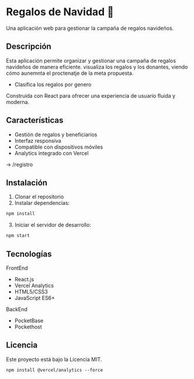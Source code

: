 
# Regalos de Navidad 🎁

Una aplicación web para gestionar la campaña de regalos navideños.

## Descripción

Esta aplicación permite organizar y gestionar una campaña de regalos navideños de manera eficiente. visualiza los regalos y los donantes, viendo cómo aunemnta el proctenatje de la  meta propuesta.

* Clasifica los regalos por genero 

Construida con React para ofrecer una experiencia de usuario fluida y moderna.

## Características

- Gestión de regalos y beneficiarios
- Interfaz responsiva
- Compatible con dispositivos móviles
- Analytics integrado con Vercel

→ /registro

## Instalación

1. Clonar el repositorio
2. Instalar dependencias:
```bash
npm install
```
3. Iniciar el servidor de desarrollo:
```bash
npm start
```

## Tecnologías

FrontEnd

- React.js
- Vercel Analytics
- HTML5/CSS3
- JavaScript ES6+


BackEnd
- PocketBase
- Pockethost

## Licencia

Este proyecto está bajo la Licencia MIT.

~~~
npm install @vercel/analytics --force
~~~